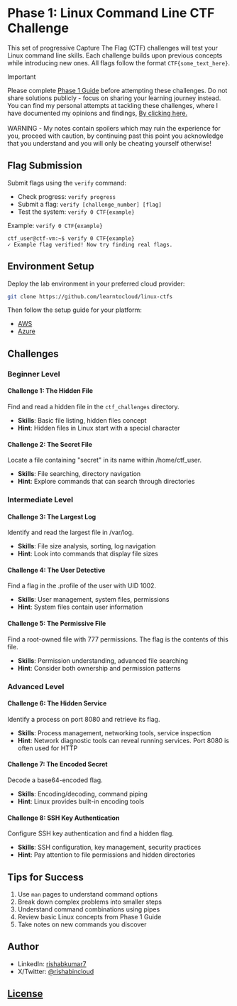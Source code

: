 # Phase 1: Linux Command Line CTF Challenge

This set of progressive Capture The Flag (CTF) challenges will test your Linux command line skills. Each challenge builds upon previous concepts while introducing new ones. All flags follow the format `CTF{some_text_here}`.

> [!IMPORTANT]  
> Please complete [Phase 1 Guide](https://learntocloud.guide/phase1/) before attempting these challenges. Do not share solutions publicly - focus on sharing your learning journey instead.  
>You can find my personal attempts at tackling these challenges, where I have documented my opinions and findings, <a href="https://github.com/UKIkarus/LearnToCloud/blob/main/Phase%201%20-%20Linux%20and%20Bash/My_Attempts.md">By clicking here.</a><br><br>
WARNING - My notes contain spoilers which may ruin the experience for you, proceed with caution, by continuing past this point you acknowledge that you understand and you will only be cheating yourself otherwise!

## Flag Submission

Submit flags using the `verify` command:

- Check progress: `verify progress`
- Submit a flag: `verify [challenge_number] [flag]`
- Test the system: `verify 0 CTF{example}`

Example: `verify 0 CTF{example}`

```
ctf_user@ctf-vm:~$ verify 0 CTF{example}
✓ Example flag verified! Now try finding real flags.
```

## Environment Setup 

Deploy the lab environment in your preferred cloud provider:

```sh
git clone https://github.com/learntocloud/linux-ctfs
```

Then follow the setup guide for your platform:

- [AWS](./aws/README.md)
- [Azure](./azure/README.md)

## Challenges

### Beginner Level

#### Challenge 1: The Hidden File

Find and read a hidden file in the `ctf_challenges` directory.

- **Skills**: Basic file listing, hidden files concept
- **Hint**: Hidden files in Linux start with a special character

#### Challenge 2: The Secret File

Locate a file containing "secret" in its name within /home/ctf_user.

- **Skills**: File searching, directory navigation
- **Hint**: Explore commands that can search through directories

### Intermediate Level

#### Challenge 3: The Largest Log

Identify and read the largest file in /var/log.

- **Skills**: File size analysis, sorting, log navigation
- **Hint**: Look into commands that display file sizes

#### Challenge 4: The User Detective

Find a flag in the .profile of the user with UID 1002.

- **Skills**: User management, system files, permissions
- **Hint**: System files contain user information

#### Challenge 5: The Permissive File

Find a root-owned file with 777 permissions. The flag is the contents of this file.

- **Skills**: Permission understanding, advanced file searching
- **Hint**: Consider both ownership and permission patterns

### Advanced Level

#### Challenge 6: The Hidden Service

Identify a process on port 8080 and retrieve its flag.

- **Skills**: Process management, networking tools, service inspection
- **Hint**: Network diagnostic tools can reveal running services. Port 8080 is often used for HTTP

#### Challenge 7: The Encoded Secret

Decode a base64-encoded flag.

- **Skills**: Encoding/decoding, command piping
- **Hint**: Linux provides built-in encoding tools

#### Challenge 8: SSH Key Authentication

Configure SSH key authentication and find a hidden flag.

- **Skills**: SSH configuration, key management, security practices
- **Hint**: Pay attention to file permissions and hidden directories

## Tips for Success

1. Use `man` pages to understand command options
2. Break down complex problems into smaller steps
3. Understand command combinations using pipes
4. Review basic Linux concepts from Phase 1 Guide
5. Take notes on new commands you discover

## Author

- LinkedIn: [rishabkumar7](https://linkedin.com/in/rishabkumar7)
- X/Twitter: [@rishabincloud](https://x.com/rishabincloud)

## [License](LICENSE)
